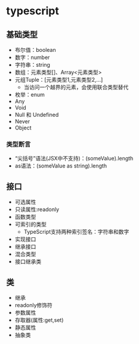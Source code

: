 # typescript

## 基础类型

- 布尔值：boolean
- 数字：number
- 字符串：string
- 数组：元素类型[]、Array<元素类型>
- 元组Tuple：[元素类型1,元素类型2,...]
  - 当访问一个越界的元素，会使用联合类型替代
- 枚举：enum
- Any
- Void
- Null 和 Undefined
- Never
- Object

### 类型断言

- “尖括号”语法(JSX中不支持)：(<string>someValue).length
- as语法：(someValue as string).length

## 接口

- 可选属性
- 只读属性:readonly
- 函数类型
- 可索引的类型
  - TypeScript支持两种索引签名：字符串和数字
- 实现接口
- 继承接口
- 混合类型
- 接口继承类

## 类

- 继承
- readonly修饰符
- 参数属性
- 存取器(属性:get,set)
- 静态属性
- 抽象类
